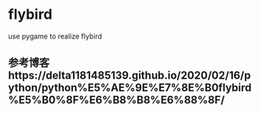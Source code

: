 # flybird
use pygame to realize flybird
## 参考博客https://delta1181485139.github.io/2020/02/16/python/python%E5%AE%9E%E7%8E%B0flybird%E5%B0%8F%E6%B8%B8%E6%88%8F/
